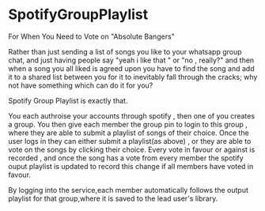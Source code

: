 # SpotifyGroupPlaylist
For When You Need to Vote on "Absolute Bangers"

  Rather than just sending a list of songs you like to your whatsapp group chat, and just having people say "yeah i like that " or "no , really?" and then when a song you all liked is agreed upon you have to find the song and add it to a shared list between you for it to inevitably fall through the cracks; why not have something which can do it for you?
  
 
 Spotify Group Playlist is exactly that. 
 
 You each authroise your accounts through spotify , then one of you creates a group. You then give each member the group pin to login to this group , where they are able to submit a playlist of songs of their choice. Once the user logs in they can either submit a playlist(as above) , or they are able to vote on the songs by clicking their choice. Every vote in favour or against is recorded , and once the song has a vote from every member the spotify ouput playlist is updated to record this change if all members have voted in favour. 
 
 By logging into the service,each member automatically follows the output playlist for that group,where it is saved to the lead user's library.
 
